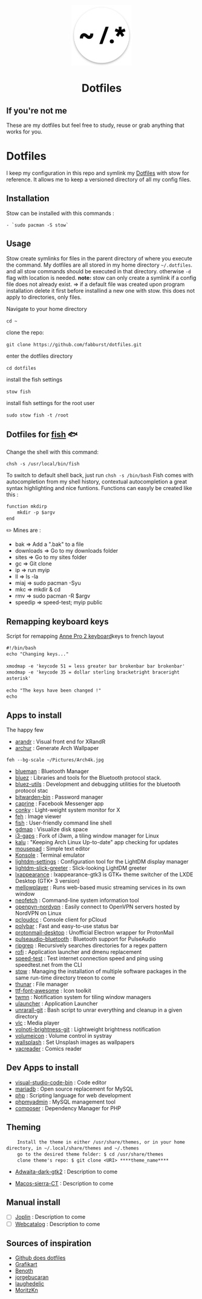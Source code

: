 
<p align="center"><br><br> <img src="https://github.com/fabburst/dotfiles/blob/master/Fab's%20dotfiles.png"width="160px"> </p>

<h1 align="center"> Dotfiles </h1> 

<!-- -->
## If you're not me  
These are my dotfiles but feel free to study, reuse or grab anything that works for you. 

<!-- -->
# Dotfiles

I keep my configuration in this repo and symlink my [Dotfiles](https://wiki.archlinux.org/index.php/Dotfiles) with stow for reference.
It allows me to keep a versioned directory of all my config files. 

<!-- -->
## Installation
Stow can be installed with this commands :
```
- `sudo pacman -S stow`
```
<!-- -->
## Usage

Stow create symlinks for files in the parent directory of where you execute the command. My dotfiles are all stored in my home directory `~/.dotfiles`. and all stow commands should be executed in that directory. otherwise `-d` flag with location is needed.
**note:** stow can only create a symlink if a config file does not already exist. 
=> if a default file was created upon program installation delete it first before installind a new one with stow. this does not apply to directories, only files.

Navigate to your home directory

`cd ~`

clone the repo:

`git clone https://github.com/fabburst/dotfiles.git`

enter the dotfiles directory

`cd dotfiles`

install the fish settings

`stow fish`

install fish settings for the root user

`sudo stow fish -t /root`
<!-- -->
## Dotfiles for [fish](http://fish.sh) :fish:

Change the shell with this command:

	chsh -s /usr/local/bin/fish

To switch to default shell back, just run `chsh -s /bin/bash`
Fish comes with autocompletion from my shell history, contextual autocompletion a great syntax highlighting and nice funtions.
Functions can easyly be created like this :

```fish
function mkdirp
    mkdir -p $argv
end
```
:pencil2: Mines are :
- bak => Add a ".bak" to a file
- downloads => Go to my downloads folder
- sites => Go to my sites folder
- gc => Git clone
- ip => run myip
- ll => ls -la 
- miaj => sudo pacman -Syu
- mkc => mkdir & cd
- rmv => sudo pacman -R $argv
- speedip => speed-test; myip public
<!-- -->
## Remapping keyboard keys

Script for remapping [Anne Pro 2 keyboard](http://en.obins.net/anne-pro2)keys to french layout
```
#!/bin/bash
echo "Changing keys..."

xmodmap -e 'keycode 51 = less greater bar brokenbar bar brokenbar'
xmodmap -e 'keycode 35 = dollar sterling bracketright braceright asterisk'

echo "The keys have been changed !"
echo
```
<!-- -->
## Apps to install
The happy few
- [arandr](https://aur.archlinux.org/packages/arandr-git/) : Visual front end for XRandR
- [archur](https://github.com/Foxboron/Archur) : Generate Arch Wallpaper

```archur -o Arch4k.jpg -t 'solarized' -r 3840x2160 --text 'fabcode'
feh --bg-scale ~/Pictures/Arch4k.jpg 
``````
- [blueman](https://aur.archlinux.org/packages/blueman-git/) : Bluetooth Manager
- [bluez](https://aur.archlinux.org/packages/bluez-git/) : Libraries and tools for the Bluetooth protocol stack.
- [bluez-utils](https://#) : Development and debugging utilities for the bluetooth protocol stac
- [bitwarden-bin](https://aur.archlinux.org/packages/bitwarden-bin/) : Password manager
- [caprine](https://github.com/sindresorhus/caprine) : Facebook Messenger app
- [conky](https://github.com/brndnmtthws/conky) : Light-weight system monitor for X
- [feh](https://github.com/derf/feh) : Image viewer
- [fish](https://github.com/fish-shell/fish-shell) : User-friendly command line shell 
- [gdmap](http://gdmap.sourceforge.net/) : Visualize disk space
- [i3-gaps](https://github.com/Airblader/i3) : Fork of i3wm, a tiling window manager for Linux
- [kalu](https://github.com/jjk-jacky/kalu) : "Keeping Arch Linux Up-to-date" app checking for updates
- [mousepad](https://github.com/codebrainz/mousepad) : Simple text editor
- [Konsole](https://github.com/KDE/konsole) : Terminal emulator
- [lightdm-settings](https://github.com/linuxmint/lightdm-settings) : Configuration tool for the LightDM display manager
- [lightdm-slick-greeter](https://github.com/linuxmint/slick-greeter) : Slick-looking LightDM greeter
- [lxappearance](https://www.archlinux.org/packages/community/x86_64/lxappearance-gtk3/) : lxappearance-gtk3 is GTK+ theme switcher of the LXDE Desktop (GTK+ 3 version)
- [mellowplayer](https://github.com/ColinDuquesnoy/MellowPlayer/releases) : Runs web-based music streaming services in its own window
- [neofetch](https://github.com/dylanaraps/neofetch) : Command-line system information tool
- [openpyn-nordvpn](https://github.com/jotyGill/openpyn-nordvpn) : Easily connect to OpenVPN servers hosted by NordVPN on Linux
- [pcloudcc](https://github.com/pcloudcom/console-client/tree/master/pCloudCC) : Console client for pCloud
- [polybar](https://github.com/jaagr/polybar) : Fast and easy-to-use status bar
- [protonmail-desktop](https://github.com/protonmail-desktop/application) : Unofficial Electron wrapper for ProtonMail
- [pulseaudio-bluetooth](https://www.archlinux.org/packages/extra/x86_64/pulseaudio-bluetooth/) : Bluetooth support for PulseAudio
- [ripgrep](https://github.com/BurntSushi/ripgrep) : Recursively searches directories for a regex pattern
- [rofi](https://github.com/DaveDavenport/rofi) : Application launcher and dmenu replacement
- [speed-test](https://github.com/sindresorhus/speed-test) : Test internet connection speed and ping using speedtest.net from the CLI
- [stow](https://www.gnu.org/software/stow/manual/stow.html) : Managing the installation of multiple software packages in the same run-time directory treeon to come
- [thunar](https://github.com/xfce-mirror/thunar) : File manager
- [ttf-font-awesome](https://github.com/FortAwesome/Font-Awesome) : Icon toolkit
- [twmn](https://github.com/sboli/twmn) : Notification system for tiling window managers
- [ulauncher](https://github.com/Ulauncher/Ulauncher) : Application Launcher
- [unrarall-git](https://github.com/arfoll/unrarall) : Bash script to unrar everything and cleanup in a given directory
- [vlc](https://github.com/videolan/vlc) : Media player
- [volnoti-brightness-git](https://github.com/jukil/volnoti-brightness) : Lightweight brightness notification
- [volumeicon](https://github.com/Maato/volumeicon) : Volume control in systray
- [wallsplash](https://github.com/filalex77/wallsplash/) : Set Unsplash images as wallpapers
- [yacreader](https://github.com/YACReader/yacreader) : Comics reader
<!-- -->
## Dev Apps to install

- [visual-studio-code-bin](https://aur.archlinux.org/packages/visual-studio-code-bin) : Code editor
- [mariadb](https://github.com/MariaDB) : Open source replacement for MySQL
- [php](https://github.com/php) : Scripting language for web development
- [phpmyadmin](https://github.com/phpmyadmin) : MySQL management tool
- [composer](https://github.com/composer/composer) : Dependency Manager for PHP
<!-- -->
## Theming
```
    Install the theme in either /usr/share/themes, or in your home directory, in ~/.local/share/themes and ~/.themes
    go to the desired theme folder: $ cd /usr/share/themes
    clone theme's repo: $ git clone <URI> ****theme_name****
```
- [Adwaita-dark-gtk2](https://github.com/axxapy/Adwaita-dark-gtk2) : Description to come

- [Macos-sierra-CT](https://github.com/zayronxio/Macos-sierra-CT2) : Description to come

<!-- -->
## Manual install

- [ ] [Joplin](https://joplin.cozic.net/) : Description to come
- [ ] [Webcatalog](https://getwebcatalog.com/) : Description to come
<!-- -->
## Sources of inspiration
- [Github does dotfiles](http://dotfiles.github.io/)
- [Grafikart](https://github.com/grafikart/dotfiles)
- [Benoth](https://github.com/Benoth/dotfiles)
- [jorgebucaran](https://github.com/jorgebucaran/fish-shell-cookbook)
- [laughedelic](https://github.com/laughedelic/fish)
- [MoritzKn](https://github.com/MoritzKn/fish-functions)
